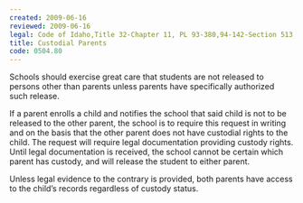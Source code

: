 ```yaml
---
created: 2009-06-16
reviewed: 2009-06-16
legal: Code of Idaho,Title 32-Chapter 11, PL 93-380,94-142-Section 513,
title: Custodial Parents
code: 0504.80
---
```



Schools should exercise great care that students are not released to persons other than parents unless parents have specifically authorized such release.

If a parent enrolls a child and notifies the school that said child is not to be released to the other parent, the school is to require this request in writing and on the basis that the other parent does not have custodial rights to the child. The request will require legal documentation providing custody rights. Until legal documentation is received, the school cannot be certain which parent has custody, and will release the student to either parent.

Unless legal evidence to the contrary is provided, both parents have access to the child’s records regardless of custody status.

